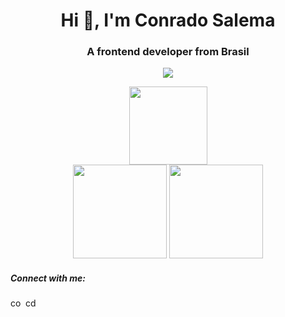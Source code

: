 <h1 align="center">Hi 👋, I'm Conrado Salema</h1>
<h3 align="center">A frontend developer from Brasil</h3>
<!--
- 🔭 I’m currently working on [JOKEnPOW](https://github.com/cdsalema/jokenpow_5project)
- 🌱 I’m currently learning **JS,React,Angular**
- 📫 How to reach me **conradod.salema@gmail.com**
-->
<p align="center">
  <a href="https://skillicons.dev">
    <img src="https://skillicons.dev/icons?i=css,html,js,nodejs" />
  </a>
</p>

<div align="center">
<a href="https://github.com/cdsalema"></a>
<img height="125em" src="https://github-readme-stats.vercel.app/api/top-langs/?username=cdsalema&layout=compact&theme=radical&hide_border=true"><br>
<img height="150em"src="https://github-readme-stats.vercel.app/api?username=cdsalema&show_icons=true&theme=radical&hide_border=true">
<img height="150em" src="https://streak-stats.demolab.com?user=cdsalema&theme=radical&hide_border=true&date_format=j%20M%5B%20Y%5D">
<br>
</div>  

</div>  
<div align="left" >
<h5 align="left">Connect with me:</h5>
<span align="rigth">
<a href="https://linkedin.com/in/conradosalema" target="blank"><img align="rigth" src="https://raw.githubusercontent.com/rahuldkjain/github-profile-readme-generator/master/src/images/icons/Social/linked-in-alt.svg" alt="conradosalema" height="15" width="20" /></a></span>
<span align="rigth"><a href="https://instagram.com/cdsalema" target="blank"><img align="rigth" src="https://raw.githubusercontent.com/rahuldkjain/github-profile-readme-generator/master/src/images/icons/Social/instagram.svg" alt="cdsalema" height="15" width="20" /></a></span> 
<!--</div>
<div align="right">
<a href="https://github.com/cdsalema"></a>
<img height="100em" src="https://github-readme-stats.vercel.app/api/top-langs/?username=cdsalema&layout=compact&theme=radical&hide_border=true">
</div>-->

<!--![Cdsalema Top Langs](https://github-readme-stats.vercel.app/api/top-langs/?username=cdsalema&layout=compact&theme=radical&hide_border=true)-->





<!--
https://rahuldkjain.github.io/gh-profile-readme-generator/
-->
